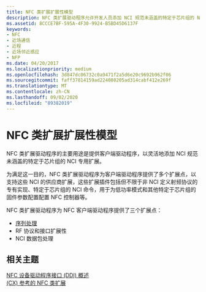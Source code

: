 ```yaml
---
title: NFC 类扩展扩展性模型
description: NFC 类扩展驱动程序允许开发人员添加 NCI 规范未涵盖的特定于芯片组的 NCI 专用扩展。
ms.assetid: 8CCCE7BF-595A-4F30-9924-B5BD45D6137F
keywords:
- NFC
- 近场通信
- 近程
- 近场邻近感应
- NFP
ms.date: 04/20/2017
ms.localizationpriority: medium
ms.openlocfilehash: 3d847dc06732c0a9471f2a5d6e20c9692b962f06
ms.sourcegitcommit: faff37814159ad224080205ad314cabf412e269f
ms.translationtype: MT
ms.contentlocale: zh-CN
ms.lasthandoff: 09/02/2020
ms.locfileid: "89382019"
---
```

# <a name="nfc-class-extension-extensibility-model"></a>NFC 类扩展扩展性模型


NFC 类扩展驱动程序的主要用途是提供客户端驱动程序，以灵活地添加 NCI 规范未涵盖的特定于芯片组的 NCI 专用扩展。

为满足这一目的，NFC 类扩展驱动程序为客户端驱动程序提供了多个扩展点，以支持这些 NCI 的供应商扩展，这些扩展插件包括但不限于非 NCI 定义射频协议的专有实现、特定于芯片组的 NCI 命令，用于为低功率模式和其他特定于芯片组的固件参数配置配置 NFC 控制器等。

NFC 类扩展驱动程序为 NFC 客户端驱动程序提供了三个扩展点：

-   [序列处理](sequence-handling.md)
-   RF 协议和接口扩展性
-   NCI 数据包处理

 

 
## <a name="related-topics"></a>相关主题
[NFC 设备驱动程序接口 (DDI) 概述](/windows-hardware/drivers/ddi/index)  
[ (CX) 参考的 NFC 类扩展](/windows-hardware/drivers/ddi/index)